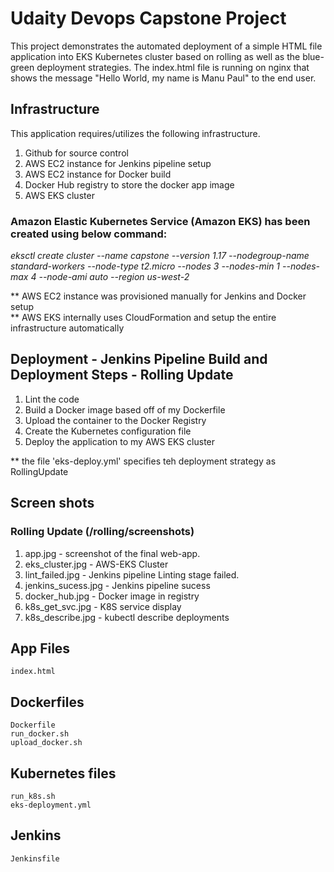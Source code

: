 
# Udaity Devops Capstone Project
This project demonstrates the automated deployment of a simple HTML file application into EKS Kubernetes cluster based on rolling as well as the blue-green deployment strategies. 
The index.html file is running on nginx that shows the message "Hello World, my name is Manu Paul" to the end user.

## Infrastructure
This application requires/utilizes the following infrastructure.
1. Github for source control
2. AWS EC2 instance for Jenkins pipeline setup
3. AWS EC2 instance for Docker build
4. Docker Hub registry to store the docker app image
5. AWS EKS cluster

### Amazon Elastic Kubernetes Service (Amazon EKS) has been created using below command:
<i>eksctl create cluster --name capstone --version 1.17 --nodegroup-name standard-workers --node-type t2.micro --nodes 3 --nodes-min 1 --nodes-max 4 --node-ami auto --region us-west-2</i>

** AWS EC2 instance was provisioned manually for Jenkins and Docker setup<br>
** AWS EKS internally uses CloudFormation and setup the entire infrastructure automatically 

## Deployment - Jenkins Pipeline Build and Deployment Steps - Rolling Update
1. Lint the code
2. Build a Docker image based off of my Dockerfile
3. Upload the container to the Docker Registry
4. Create the Kubernetes configuration file
5. Deploy the application to my AWS EKS cluster

** the file 'eks-deploy.yml' specifies teh deployment strategy as RollingUpdate

## Screen shots 
### Rolling Update (/rolling/screenshots)
1. app.jpg - screenshot of the final web-app.
2. eks_cluster.jpg - AWS-EKS Cluster
3. lint_failed.jpg - Jenkins pipeline Linting stage failed.
4. jenkins_sucess.jpg - Jenkins pipeline sucess
5. docker_hub.jpg - Docker image in registry
6. k8s_get_svc.jpg - K8S service display
7. k8s_describe.jpg - kubectl describe deployments

## App Files
	index.html
## Dockerfiles
	Dockerfile
	run_docker.sh
    upload_docker.sh
## Kubernetes files
	run_k8s.sh
	eks-deployment.yml
## Jenkins 
	Jenkinsfile
